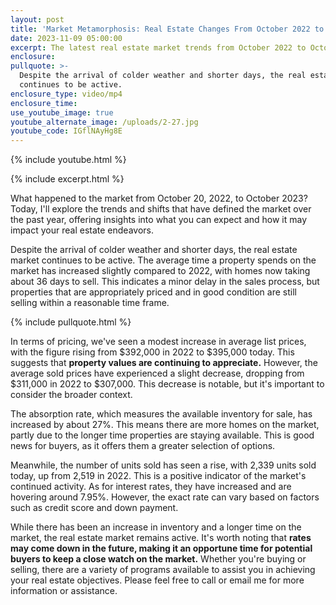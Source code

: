 ```yaml
---
layout: post
title: 'Market Metamorphosis: Real Estate Changes From October 2022 to October 2023'
date: 2023-11-09 05:00:00
excerpt: The latest real estate market trends from October 2022 to October 2023.
enclosure:
pullquote: >-
  Despite the arrival of colder weather and shorter days, the real estate market
  continues to be active.
enclosure_type: video/mp4
enclosure_time:
use_youtube_image: true
youtube_alternate_image: /uploads/2-27.jpg
youtube_code: IGflNAyHg8E
---
```

{% include youtube.html %}

{% include excerpt.html %}

What happened to the market from October 20, 2022, to October 2023? Today, I'll explore the trends and shifts that have defined the market over the past year, offering insights into what you can expect and how it may impact your real estate endeavors.&nbsp;

Despite the arrival of colder weather and shorter days, the real estate market continues to be active. The average time a property spends on the market has increased slightly compared to 2022, with homes now taking about 36 days to sell. This indicates a minor delay in the sales process, but properties that are appropriately priced and in good condition are still selling within a reasonable time frame.

{% include pullquote.html %}

In terms of pricing, we've seen a modest increase in average list prices, with the figure rising from $392,000 in 2022 to $395,000 today. This suggests that **property values are continuing to appreciate.** However, the average sold prices have experienced a slight decrease, dropping from $311,000 in 2022 to $307,000. This decrease is notable, but it's important to consider the broader context.

The absorption rate, which measures the available inventory for sale, has increased by about 27%. This means there are more homes on the market, partly due to the longer time properties are staying available. This is good news for buyers, as it offers them a greater selection of options.

Meanwhile, the number of units sold has seen a rise, with 2,339 units sold today, up from 2,519 in 2022. This is a positive indicator of the market's continued activity. As for interest rates, they have increased and are hovering around 7.95%. However, the exact rate can vary based on factors such as credit score and down payment.

While there has been an increase in inventory and a longer time on the market, the real estate market remains active. It's worth noting that **rates may come down in the future, making it an opportune time for potential buyers to keep a close watch on the market.** Whether you're buying or selling, there are a variety of programs available to assist you in achieving your real estate objectives. Please feel free to call or email me for more information or assistance.